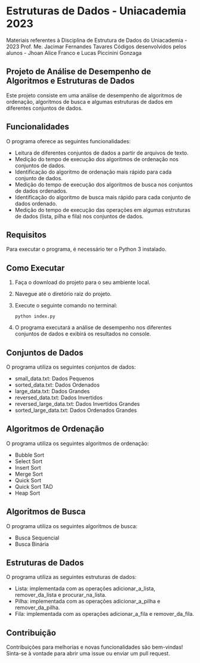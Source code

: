 # Estruturas de Dados - Uniacademia 2023

Materiais referentes à Disciplina de Estrutura de Dados do Uniacademia - 2023
Prof. Me. Jacimar Fernandes Tavares
Códigos desenvolvidos pelos alunos - Jhoan Alice Franco e Lucas Piccinini Gonzaga

## Projeto de Análise de Desempenho de Algoritmos e Estruturas de Dados

Este projeto consiste em uma análise de desempenho de algoritmos de ordenação, algoritmos de busca e algumas estruturas de dados em diferentes conjuntos de dados.

## Funcionalidades

O programa oferece as seguintes funcionalidades:

- Leitura de diferentes conjuntos de dados a partir de arquivos de texto.
- Medição do tempo de execução dos algoritmos de ordenação nos conjuntos de dados.
- Identificação do algoritmo de ordenação mais rápido para cada conjunto de dados.
- Medição do tempo de execução dos algoritmos de busca nos conjuntos de dados ordenados.
- Identificação do algoritmo de busca mais rápido para cada conjunto de dados ordenado.
- Medição do tempo de execução das operações em algumas estruturas de dados (lista, pilha e fila) nos conjuntos de dados.

## Requisitos

Para executar o programa, é necessário ter o Python 3 instalado.

## Como Executar

1. Faça o download do projeto para o seu ambiente local.
2. Navegue até o diretório raiz do projeto.
3. Execute o seguinte comando no terminal:

   ```
   python index.py
   ```

4. O programa executará a análise de desempenho nos diferentes conjuntos de dados e exibirá os resultados no console.

## Conjuntos de Dados

O programa utiliza os seguintes conjuntos de dados:

- small_data.txt: Dados Pequenos
- sorted_data.txt: Dados Ordenados
- large_data.txt: Dados Grandes
- reversed_data.txt: Dados Invertidos
- reversed_large_data.txt: Dados Invertidos Grandes
- sorted_large_data.txt: Dados Ordenados Grandes

## Algoritmos de Ordenação

O programa utiliza os seguintes algoritmos de ordenação:

- Bubble Sort
- Select Sort
- Insert Sort
- Merge Sort
- Quick Sort
- Quick Sort TAD
- Heap Sort

## Algoritmos de Busca

O programa utiliza os seguintes algoritmos de busca:

- Busca Sequencial
- Busca Binária

## Estruturas de Dados

O programa utiliza as seguintes estruturas de dados:

- Lista: implementada com as operações adicionar_a_lista, remover_da_lista e procurar_na_lista.
- Pilha: implementada com as operações adicionar_a_pilha e remover_da_pilha.
- Fila: implementada com as operações adicionar_a_fila e remover_da_fila.

## Contribuição

Contribuições para melhorias e novas funcionalidades são bem-vindas! Sinta-se à vontade para abrir uma issue ou enviar um pull request.